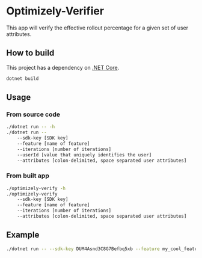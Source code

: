 # Optimizely-Verifier

This app will verify the effective rollout percentage for a given set of user attributes.

## How to build

This project has a dependency on [.NET Core](https://dotnet.microsoft.com/download/dotnet-core).

```bash
dotnet build
```

## Usage

### From source code

```bash
./dotnet run -- -h
./dotnet run --
    --sdk-key [SDK key]
    --feature [name of feature]
    --iterations [number of iterations]
    --userId [value that uniquely identifies the user]
    --attributes [colon-delimited, space separated user attributes]
```

### From built app

```bash
./optimizely-verify -h
./optimizely-verify
    --sdk-key [SDK key]
    --feature [name of feature]
    --iterations [number of iterations]
    --attributes [colon-delimited, space separated user attributes]
```

## Example

```bash
./dotnet run -- --sdk-key DUM4Asnd3C8G7Befbq5xb --feature my_cool_feature --iterations 1000 --attributes hostname:beta.mysite.com ip_address:84.64.145.96 device:ios
```

